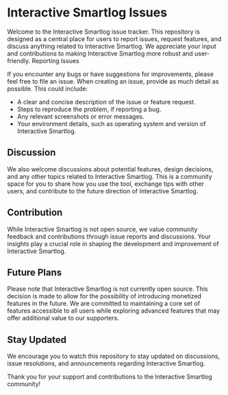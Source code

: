 # Interactive Smartlog Issues

Welcome to the Interactive Smartlog issue tracker. This repository is designed as a central place for users to report issues, request features, and discuss anything related to Interactive Smartlog. We appreciate your input and contributions to making Interactive Smartlog more robust and user-friendly.
Reporting Issues

If you encounter any bugs or have suggestions for improvements, please feel free to file an issue. When creating an issue, provide as much detail as possible. This could include:

   - A clear and concise description of the issue or feature request.
   - Steps to reproduce the problem, if reporting a bug.
   - Any relevant screenshots or error messages.
   - Your environment details, such as operating system and version of Interactive Smartlog.

## Discussion

We also welcome discussions about potential features, design decisions, and any other topics related to Interactive Smartlog. This is a community space for you to share how you use the tool, exchange tips with other users, and contribute to the future direction of Interactive Smartlog.

## Contribution

While Interactive Smartlog is not open source, we value community feedback and contributions through issue reports and discussions. Your insights play a crucial role in shaping the development and improvement of Interactive Smartlog.

## Future Plans

Please note that Interactive Smartlog is not currently open source. This decision is made to allow for the possibility of introducing monetized features in the future. We are committed to maintaining a core set of features accessible to all users while exploring advanced features that may offer additional value to our supporters.

## Stay Updated

We encourage you to watch this repository to stay updated on discussions, issue resolutions, and announcements regarding Interactive Smartlog.

Thank you for your support and contributions to the Interactive Smartlog community!
